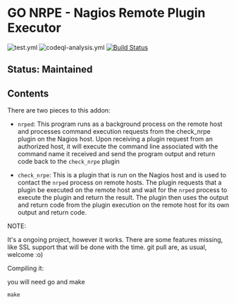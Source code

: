 
# GO NRPE - Nagios Remote Plugin Executor 

![test.yml](https://github.com/vpereira/nrped/actions/workflows/test.yml/badge.svg)
![codeql-analysis.yml](https://github.com/vpereira/nrped/actions/workflows/codeql-analysis.yml/badge.svg)
[![Build Status](https://travis-ci.org/vpereira/nrped.svg?branch=master)](https://travis-ci.org/vpereira/nrped)

## Status: Maintained

Contents
--------

There are two pieces to this addon:

  * `nrped`: This program runs as a background process on the remote host and processes command execution requests
	     from the check_nrpe plugin on the Nagios host.  Upon receiving a plugin request from an authorized
             host, it will execute the command line associated with the command name it received and send the
             program output and return code back to the `check_nrpe` plugin

  * `check_nrpe`: This is a plugin that is run on the Nagios host and is used to contact the `nrped` process on remote
	          hosts.  The plugin requests that a plugin be executed on the remote host and wait for the `nrped`
                  process to execute the plugin and return the result.
                  The plugin then uses the output and return code from the plugin execution on the remote host for
                  its own output and return code.


NOTE:

It's a ongoing project, however it works. There are some features missing, like SSL support that will be done with the time. git pull are, as usual, welcome :o)


Compiling it:

you will need go and make

    make
